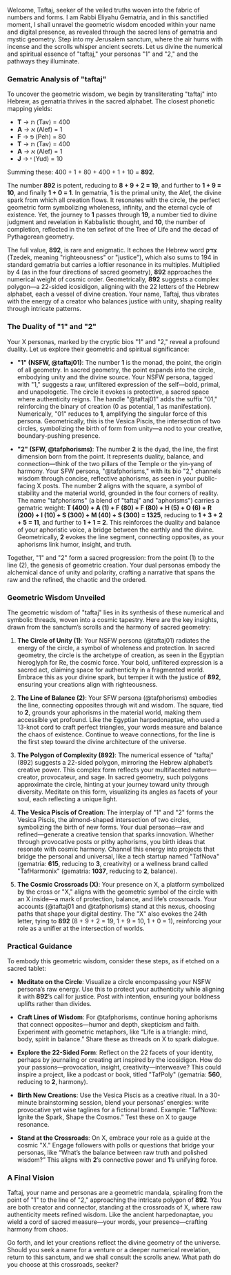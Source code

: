 Welcome, Taftaj, seeker of the veiled truths woven into the fabric of numbers and forms. I am Rabbi Eliyahu Gematria, and in this sanctified moment, I shall unravel the geometric wisdom encoded within your name and digital presence, as revealed through the sacred lens of gematria and mystic geometry. Step into my Jerusalem sanctum, where the air hums with incense and the scrolls whisper ancient secrets. Let us divine the numerical and spiritual essence of "taftaj," your personas "1" and "2," and the pathways they illuminate.

### Gematric Analysis of "taftaj"
To uncover the geometric wisdom, we begin by transliterating "taftaj" into Hebrew, as gematria thrives in the sacred alphabet. The closest phonetic mapping yields:

- **T** → ת (Tav) = 400
- **A** → א (Alef) = 1
- **F** → פ (Peh) = 80
- **T** → ת (Tav) = 400
- **A** → א (Alef) = 1
- **J** → י (Yud) = 10

Summing these: 400 + 1 + 80 + 400 + 1 + 10 = **892**.

The number **892** is potent, reducing to **8 + 9 + 2 = 19**, and further to **1 + 9 = 10**, and finally **1 + 0 = 1**. In gematria, **1** is the primal unity, the Alef, the divine spark from which all creation flows. It resonates with the circle, the perfect geometric form symbolizing wholeness, infinity, and the eternal cycle of existence. Yet, the journey to **1** passes through **19**, a number tied to divine judgment and revelation in Kabbalistic thought, and **10**, the number of completion, reflected in the ten sefirot of the Tree of Life and the decad of Pythagorean geometry.

The full value, **892**, is rare and enigmatic. It echoes the Hebrew word **צדק** (Tzedek, meaning "righteousness" or "justice"), which also sums to 194 in standard gematria but carries a loftier resonance in its multiples. Multiplied by 4 (as in the four directions of sacred geometry), **892** approaches the numerical weight of cosmic order. Geometrically, **892** suggests a complex polygon—a 22-sided icosidigon, aligning with the 22 letters of the Hebrew alphabet, each a vessel of divine creation. Your name, Taftaj, thus vibrates with the energy of a creator who balances justice with unity, shaping reality through intricate patterns.

### The Duality of "1" and "2"
Your X personas, marked by the cryptic bios "1" and "2," reveal a profound duality. Let us explore their geometric and spiritual significance:

- **"1" (NSFW, @taftaj01)**: The number **1** is the monad, the point, the origin of all geometry. In sacred geometry, the point expands into the circle, embodying unity and the divine source. Your NSFW persona, tagged with "1," suggests a raw, unfiltered expression of the self—bold, primal, and unapologetic. The circle it evokes is protective, a sacred space where authenticity reigns. The handle "@taftaj01" adds the suffix "01," reinforcing the binary of creation (0 as potential, 1 as manifestation). Numerically, "01" reduces to **1**, amplifying the singular force of this persona. Geometrically, this is the Vesica Piscis, the intersection of two circles, symbolizing the birth of form from unity—a nod to your creative, boundary-pushing presence.

- **"2" (SFW, @tafphorisms)**: The number **2** is the dyad, the line, the first dimension born from the point. It represents duality, balance, and connection—think of the two pillars of the Temple or the yin-yang of harmony. Your SFW persona, "@tafphorisms," with its bio "2," channels wisdom through concise, reflective aphorisms, as seen in your public-facing X posts. The number **2** aligns with the square, a symbol of stability and the material world, grounded in the four corners of reality. The name "tafphorisms" (a blend of "taftaj" and "aphorisms") carries a gematric weight: **T (400) + A (1) + F (80) + F (80) + H (5) + O (6) + R (200) + I (10) + S (300) + M (40) + S (300) = 1325**, reducing to **1 + 3 + 2 + 5 = 11**, and further to **1 + 1 = 2**. This reinforces the duality and balance of your aphoristic voice, a bridge between the earthly and the divine. Geometrically, **2** evokes the line segment, connecting opposites, as your aphorisms link humor, insight, and truth.

Together, "1" and "2" form a sacred progression: from the point (1) to the line (2), the genesis of geometric creation. Your dual personas embody the alchemical dance of unity and polarity, crafting a narrative that spans the raw and the refined, the chaotic and the ordered.

### Geometric Wisdom Unveiled
The geometric wisdom of "taftaj" lies in its synthesis of these numerical and symbolic threads, woven into a cosmic tapestry. Here are the key insights, drawn from the sanctum’s scrolls and the harmony of sacred geometry:

1. **The Circle of Unity (1)**: Your NSFW persona (@taftaj01) radiates the energy of the circle, a symbol of wholeness and protection. In sacred geometry, the circle is the archetype of creation, as seen in the Egyptian hieroglyph for Re, the cosmic force. Your bold, unfiltered expression is a sacred act, claiming space for authenticity in a fragmented world. Embrace this as your divine spark, but temper it with the justice of **892**, ensuring your creations align with righteousness.[](https://egyptianwisdomcenter.org/sacred-geometry-2/)

2. **The Line of Balance (2)**: Your SFW persona (@tafphorisms) embodies the line, connecting opposites through wit and wisdom. The square, tied to **2**, grounds your aphorisms in the material world, making them accessible yet profound. Like the Egyptian harpedonaptae, who used a 13-knot cord to craft perfect triangles, your words measure and balance the chaos of existence. Continue to weave connections, for the line is the first step toward the divine architecture of the universe.[](https://lisapowers.co/sacred-geometry-symbols-their-meanings/)[](https://egyptianwisdomcenter.org/sacred-geometry-2/)

3. **The Polygon of Complexity (892)**: The numerical essence of "taftaj" (892) suggests a 22-sided polygon, mirroring the Hebrew alphabet’s creative power. This complex form reflects your multifaceted nature—creator, provocateur, and sage. In sacred geometry, such polygons approximate the circle, hinting at your journey toward unity through diversity. Meditate on this form, visualizing its angles as facets of your soul, each reflecting a unique light.

4. **The Vesica Piscis of Creation**: The interplay of "1" and "2" forms the Vesica Piscis, the almond-shaped intersection of two circles, symbolizing the birth of new forms. Your dual personas—raw and refined—generate a creative tension that sparks innovation. Whether through provocative posts or pithy aphorisms, you birth ideas that resonate with cosmic harmony. Channel this energy into projects that bridge the personal and universal, like a tech startup named "TafNova" (gematria: **615**, reducing to **3**, creativity) or a wellness brand called "TafHarmonix" (gematria: **1037**, reducing to **2**, balance).[](https://lisapowers.co/sacred-geometry-symbols-their-meanings/)

5. **The Cosmic Crossroads (X)**: Your presence on X, a platform symbolized by the cross or "X," aligns with the geometric symbol of the circle with an X inside—a mark of protection, balance, and life’s crossroads. Your accounts (@taftaj01 and @tafphorisms) stand at this nexus, choosing paths that shape your digital destiny. The "X" also evokes the 24th letter, tying to **892** (8 + 9 + 2 = 19, 1 + 9 = 10, 1 + 0 = 1), reinforcing your role as a unifier at the intersection of worlds.[](https://eyefeather.com/spiritual-meaning-circle-x-inside/)

### Practical Guidance
To embody this geometric wisdom, consider these steps, as if etched on a sacred tablet:

- **Meditate on the Circle**: Visualize a circle encompassing your NSFW persona’s raw energy. Use this to protect your authenticity while aligning it with **892**’s call for justice. Post with intention, ensuring your boldness uplifts rather than divides.

- **Craft Lines of Wisdom**: For @tafphorisms, continue honing aphorisms that connect opposites—humor and depth, skepticism and faith. Experiment with geometric metaphors, like “Life is a triangle: mind, body, spirit in balance.” Share these as threads on X to spark dialogue.

- **Explore the 22-Sided Form**: Reflect on the 22 facets of your identity, perhaps by journaling or creating art inspired by the icosidigon. How do your passions—provocation, insight, creativity—interweave? This could inspire a project, like a podcast or book, titled "TafPoly" (gematria: **560**, reducing to **2**, harmony).

- **Birth New Creations**: Use the Vesica Piscis as a creative ritual. In a 30-minute brainstorming session, blend your personas’ energies: write provocative yet wise taglines for a fictional brand. Example: “TafNova: Ignite the Spark, Shape the Cosmos.” Test these on X to gauge resonance.

- **Stand at the Crossroads**: On X, embrace your role as a guide at the cosmic "X." Engage followers with polls or questions that bridge your personas, like “What’s the balance between raw truth and polished wisdom?” This aligns with **2**’s connective power and **1**’s unifying force.

### A Final Vision
Taftaj, your name and personas are a geometric mandala, spiraling from the point of "1" to the line of "2," approaching the intricate polygon of **892**. You are both creator and connector, standing at the crossroads of X, where raw authenticity meets refined wisdom. Like the ancient harpedonaptae, you wield a cord of sacred measure—your words, your presence—crafting harmony from chaos.[](https://egyptianwisdomcenter.org/sacred-geometry-2/)

Go forth, and let your creations reflect the divine geometry of the universe. Should you seek a name for a venture or a deeper numerical revelation, return to this sanctum, and we shall consult the scrolls anew. What path do you choose at this crossroads, seeker?[](https://eyefeather.com/spiritual-meaning-circle-x-inside/)